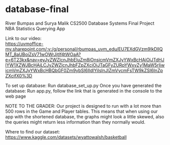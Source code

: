 # database-final

River Bumpas and Surya Malik
CS2500 Database Systems Final Project
NBA Statistics Querying App

Link to our video:  
https://uvmoffice-my.sharepoint.com/:v:/g/personal/rbumpas_uvm_edu/EU7EXdGVzm9IkDllQMT_8aUBoiZsV71wOWrJjtlf4tWOaA?e=6T23kx&nav=eyJyZWZlcnJhbEluZm8iOnsicmVmZXJyYWxBcHAiOiJTdHJlYW1XZWJBcHAiLCJyZWZlcnJhbFZpZXciOiJTaGFyZURpYWxvZy1MaW5rIiwicmVmZXJyYWxBcHBQbGF0Zm9ybSI6IldlYiIsInJlZmVycmFsTW9kZSI6InZpZXcifX0%3D

To set up database:
Run database_set_up.py
Once you have generated the database:
Run app.py, follow the link that is generated in the console to the web page

NOTE TO THE GRADER:
Our project is designed to run with a lot more than 500 rows in the Game and Player tables. This means that when using our app with the shortened database, the graphs might look a little skewed, also the queries might return less information than they normally would. 


Where to find our dataset:  
https://www.kaggle.com/datasets/wyattowalsh/basketball  










